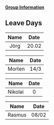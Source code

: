 [**Group Information**](gruppe.md)


## Leave Days


|   **Name**    |   **Date**  |
|:-------------:|:-----------:|
| Jörg | 20.02 |

|   **Name**    |   **Date**  |
|:-------------:|:-----------:|
| Morten | 14/3 |

|   **Name**    |   **Date**  |
|:-------------:|:-----------:|
| Nikolai|0 |

|   **Name**    |   **Date**  |
|:-------------:|:-----------:|
| Rasmus | 08/02 |



